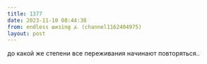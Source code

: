 ```yaml
---
title: 1377
date: 2023-11-10 08:44:38
from: endless шизing ⍼ (channel1162404975)
layout: post
---
```


до какой же степени все переживания начинают повторяться..

